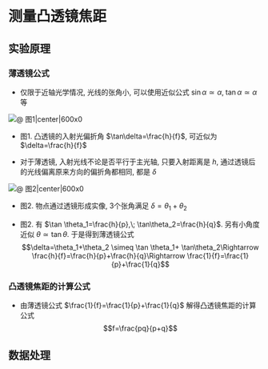 # 测量凸透镜焦距

## 实验原理

### 薄透镜公式

- 仅限于近轴光学情况, 光线的张角小, 可以使用近似公式 $\sin \alpha\simeq \alpha,\; \tan \alpha\simeq \alpha$ 等

![@ 图1|center|600x0](https://gitee.com/i1981hli/fig/raw/master/2022%E5%85%89%E5%AD%A6%E5%AE%9E%E9%AA%8C%E5%B9%B3%E5%8F%B0/1.png)

- 图1. 凸透镜的入射光偏折角 $\tan\delta=\frac{h}{f}$, 可近似为 $\delta=\frac{h}{f}$

- 对于薄透镜, 入射光线不论是否平行于主光轴, 只要入射距离是 $h$, 通过透镜后的光线偏离原来方向的偏折角都相同, 都是 $\delta$

![@ 图2|center|600x0](https://gitee.com/i1981hli/fig/raw/master/2022%E5%85%89%E5%AD%A6%E5%AE%9E%E9%AA%8C%E5%B9%B3%E5%8F%B0/2.png)

- 图2. 物点通过透镜形成实像, 3个张角满足 $\delta=\theta_1+\theta_2$

- 图2. 有 $\tan \theta_1=\frac{h}{p},\; \tan\theta_2=\frac{h}{q}$. 另有小角度近似 $\theta \simeq \tan\theta$. 于是得到薄透镜公式$$\delta=\theta_1+\theta_2 \simeq \tan \theta_1+ \tan\theta_2\Rightarrow \frac{h}{f}=\frac{h}{p}+\frac{h}{q}\Rightarrow \frac{1}{f}=\frac{1}{p}+\frac{1}{q}$$

### 凸透镜焦距的计算公式

- 由薄透镜公式 $\frac{1}{f}=\frac{1}{p}+\frac{1}{q}$ 解得凸透镜焦距的计算公式 $$f=\frac{pq}{p+q}$$

## 数据处理
<!--stackedit_data:
eyJoaXN0b3J5IjpbNDM3Njc2NjA0LDQzNzY3NjYwNF19
-->
